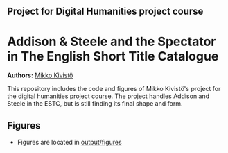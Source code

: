 ## Project for Digital Humanities project course

# Addison & Steele and the Spectator in The English Short Title Catalogue

**Authors:** [Mikko Kivistö](https://github.com/mikkosk)

This repository includes the code and figures of Mikko Kivistö's project for the
digital humanities project course. The project handles Addison and Steele in the 
ESTC, but is still finding its final shape and form.

## Figures
 * Figures are located in [output/figures](output/figures)